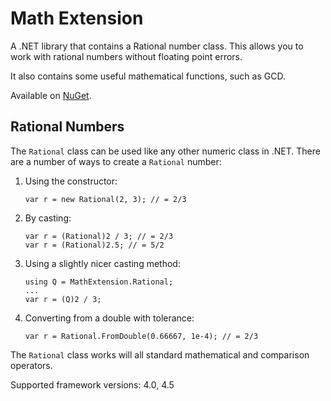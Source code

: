 # Math Extension

A .NET library that contains a Rational number class. This allows you to work with rational numbers
without floating point errors.

It also contains some useful mathematical functions, such as GCD.

Available on [NuGet](https://www.nuget.org/packages/MathExtension/).

## Rational Numbers

The `Rational` class can be used like any other numeric class in .NET.
There are a number of ways to create a `Rational` number:

1. Using the constructor:

    ```
    var r = new Rational(2, 3); // = 2/3
    ```
2. By casting:

    ```
    var r = (Rational)2 / 3; // = 2/3
    var r = (Rational)2.5; // = 5/2
    ```
3. Using a slightly nicer casting method:

    ```
    using Q = MathExtension.Rational;
    ...
    var r = (Q)2 / 3;
    ```
4. Converting from a double with tolerance:

    ```
    var r = Rational.FromDouble(0.66667, 1e-4); // = 2/3
    ```

The `Rational` class works will all standard mathematical and comparison operators.

Supported framework versions: 4.0, 4.5

